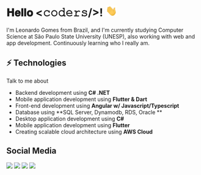 <h1> 𝐇𝐞𝐥𝐥𝐨 <𝚌𝚘𝚍𝚎𝚛𝚜/>! <img src="https://raw.githubusercontent.com/ABSphreak/ABSphreak/master/gifs/Hi.gif" width="30px"></h1>

I'm Leonardo Gomes from Brazil, and I'm currently studying Computer Science at São Paulo State University (UNESP), also working with web and app development. Continuously learning who I really am.




## ⚡ Technologies
Talk to me about
- Backend development using **C# .NET**
- Mobile application development using **Flutter & Dart**
- Front-end development using **Angular w/ Javascript/Typescript**
- Database using **SQL Server, Dynamodb, RDS, Oracle **
- Desktop application development using **C#**
- Mobile application development using **Flutter**
- Creating scalable cloud architecture using **AWS Cloud**



## Social Media

<div>
  <a href = "mailto: leoggomes2@gmail.com"><img src="https://img.shields.io/badge/-Gmail-%23EA4335?style=for-the-badge&logo=gmail&logoColor=white" target="_blank"></a>
  <a href="https://www.linkedin.com/in/leonardoggomes" target="_blank"><img src="https://img.shields.io/badge/-LinkedIn-%230077B5?style=for-the-badge&logo=linkedin&logoColor=white" target="_blank"></a>
  <a href="https://www.instagram.com/le.the.nardo" target="_blank"><img src="https://img.shields.io/badge/-Instagram-941c13?style=for-the-badge&logo=instagram&logoColor=white" target="_blank"></a>
   <a href="https://open.spotify.com/user/leozeza?si=5uKCTzSvSxaQfYLVDX4ehQ" target="_blank"><img src="https://img.shields.io/badge/-Spotify-32a852?style=for-the-badge&logo=spotify&logoColor=white" target="_blank"></a>
</div>
   
        
        
        
        
